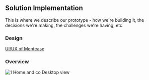 ## Solution Implementation
This is where we describe our prototype - how we're building it, the decisions we're making, the challenges we're having, etc.

### Design
[UI/UX of Mentease](https://www.figma.com/file/yyIGoy5OPcZ5vuV3dvpSsW/MentEase-MLSA-Project?type=design&node-id=69%3A1119&mode=design&t=DTo6uFiWIzjwKorD-1)

### Overview
![1 Home and co Desktop view](https://github.com/mashal02/MentEase/assets/52314615/610c9904-abc4-492b-993b-2cd1d9aba196)
